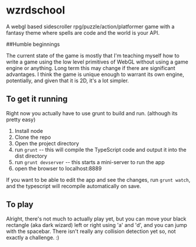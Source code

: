 wzrdschool
==========

A webgl based sidescroller rpg/puzzle/action/platformer game with a fantasy theme where spells are code and the world is your API.


##Humble beginnings

The current state of the game is mostly that I'm teaching myself how to write a game using the low level primitives of WebGL without using a game engine or anything. Long term this may change if there are significant advantages. I think the game is unique enough to warrant its own engine, potentially, and given that it is 2D, it's a lot simpler.

## To get it running

Right now you actually have to use grunt to build and run. (although its pretty easy)

1. Install node
2. Clone the repo
3. Open the project directory
4. run `grunt` -- this will compile the TypeScript code and output it into the dist directory
5. run `grunt devserver` -- this starts a mini-server to run the app
6. open the browser to localhost:8889

If you want to be able to edit the app and see the changes, run `grunt watch`, and the typescript will recompile automatically on save.


## To play

Alright, there's not much to actually play yet, but you can move your black rectangle (aka dark wizard) left or right using 'a' and 'd', and you can jump with the spacebar. There isn't really any collision detection yet so, not exactly a challenge. :)